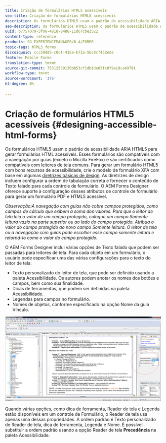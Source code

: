 ```yaml
---
title: Criação de formulários HTML5 acessíveis
seo-title: Criação de formulários HTML5 acessíveis
description: Os formulários HTML5 usam o padrão de acessibilidade ARIA HTML5. Esses formulários são compatíveis com a navegação por guias e têm certificação de serem compatíveis com leitores de tela comuns.
seo-description: Os formulários HTML5 usam o padrão de acessibilidade ARIA HTML5. Esses formulários são compatíveis com a navegação por guias e têm certificação de serem compatíveis com leitores de tela comuns.
uuid: b7757079-5f06-4818-8488-11d67cbe3522
content-type: reference
products: SG_EXPERIENCEMANAGER/6.4/FORMS
topic-tags: hTML5_forms
discoiquuid: ccc59dd5-c0cf-415a-b71a-5bc0cf452ede
feature: Mobile Forms
translation-type: tm+mt
source-git-commit: 75312539136bb53cf1db1de03fc0f9a1dca49791
workflow-type: tm+mt
source-wordcount: '376'
ht-degree: 0%

---
```



# Criação de formulários HTML5 acessíveis {#designing-accessible-html-forms}

Os formulários HTML5 usam o padrão de acessibilidade ARIA HTML5 para gerar formulários HTML acessíveis. Esses formulários são compatíveis com a navegação por guias (exceto o Mozilla FireFox) e são certificados como compatíveis com leitores de tela comuns. Para gerar um formulário HTML5 com bons recursos de acessibilidade, crie o modelo de formulário XFA com base em algumas [diretrizes básicas de design](/help/forms/using/best-practices-for-html5-forms.md). As diretrizes de design incluem configurar a ordem de tabulação correta e fornecer o conteúdo de Texto falado para cada controle de formulário. O AEM Forms Designer oferece suporte à configuração desses atributos de controle de formulário para gerar um formulário PDF e HTML5 acessível.

*Observação:A navegação com guias não cobre campos protegidos, como campos de cálculo que exibem a soma dos valores. Para que o leitor de tela leia o valor de um campo protegido, coloque um campo Somente leitura vazio na parte superior ou ao lado do campo protegido. Atribua o valor do campo protegido ao novo campo Somente leitura. O leitor de tela ou a navegação com guias pode escolher esse campo somente leitura e retorná-lo como o valor do campo protegido.*

O AEM Forms Designer inclui várias opções de Texto falado que podem ser passadas para leitores de tela. Para cada objeto em um formulário, o usuário pode especificar uma das várias configurações para o texto do leitor de tela:

* Texto personalizado do leitor de tela, que pode ser definido usando a paleta Acessibilidade. Os autores podem anotar os nomes dos botões e campos, bem como sua finalidade.
* Dicas de ferramentas, que podem ser definidas na paleta Acessibilidade.
* Legendas para campos no formulário.
* Nomes de objetos, conforme especificado na opção Nome da guia Vínculo.

![acessibilidade](assets/accessibility.png)

Quando várias opções, como dica de ferramenta, Reader de tela e Legenda estão disponíveis em um controle de Formulário, o Reader de tela usa apenas uma dessas propriedades. A ordem padrão é Texto personalizado de Reader de tela, dica de ferramenta, Legenda e Nome. É possível substituir a ordem padrão usando a opção Reader de tela **Precedência** na paleta Acessibilidade.
